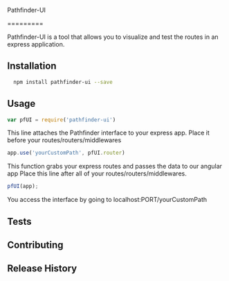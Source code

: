 Pathfinder-UI

=========

Pathfinder-UI is a tool that allows you to visualize and test the routes in an express application.

## Installation

```bash
  npm install pathfinder-ui --save
 ```

## Usage
```js
var pfUI = require('pathfinder-ui')
```

This line attaches the Pathfinder interface to your express app.
Place it before your routes/routers/middlewares
```js
app.use('yourCustomPath', pfUI.router)
```
This function grabs your express routes and passes the data to our angular app
Place this line after all of your routes/routers/middlewares.
```js
pfUI(app);
```
You access the interface by going to localhost:PORT/yourCustomPath

 

## Tests

## Contributing

## Release History


